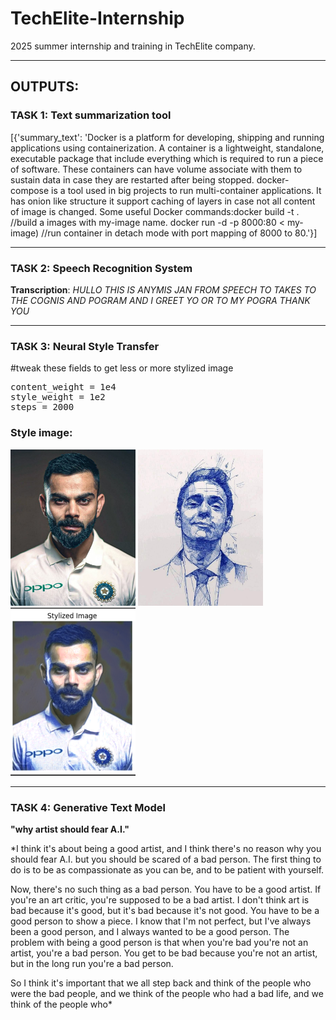 # TechElite-Internship
2025 summer internship and training in TechElite company.

--------------------------------------------------------------------------------------------------------------------------------------------


## OUTPUTS:  


### TASK 1: Text summarization tool ###

[{'summary_text': 'Docker is a platform for developing, shipping and running applications using containerization. A container is a lightweight, standalone, executable package that include everything which is required to run a piece of software. These containers can have volume associate with them to sustain data in case they are restarted after being stopped. docker-compose is a tool used in big projects to run multi-container applications. It has onion like structure it support caching of layers in case not all content of image is changed. Some useful Docker commands:docker build -t <my-image> . //build a images with my-image name. docker run -d -p 8000:80 < my- image) //run container in detach mode with port mapping of 8000 to 80.'}]


-------------------------------------------------------------------------------------------------------------------------------------------

### TASK 2: Speech Recognition System ###

**Transcription**: *HULLO THIS IS ANYMIS JAN FROM SPEECH TO TAKES TO THE COGNIS AND POGRAM AND I GREET YO OR TO MY POGRA THANK YOU*


-------------------------------------------------------------------------------------------------------------------------------------------


### TASK 3: Neural Style Transfer ###

#tweak these fields to get less or more stylized image <br>
<pre>content_weight = 1e4  
style_weight = 1e2
steps = 2000</pre>

### Style image:
<p float="left">
  <img src="/assets/virat-kohli.jpg" width="200"/>
  <img src="/assets/artist_style.jpg" width="200"/>
  <img src="./output_image.png" width="200"/>
</p>


------------------------------------------------------------------------------------------------------------------------------------------


### TASK 4: Generative Text Model 

**"why artist should fear A.I."**

*I think it's about being a good artist, and I think there's no reason why you should fear A.I. but you should be scared of a bad person. The first thing to do is to be as compassionate as you can be, and to be patient with yourself.

Now, there's no such thing as a bad person. You have to be a good artist. If you're an art critic, you're supposed to be a bad artist. I don't think art is bad because it's good, but it's bad because it's not good. You have to be a good person to show a piece. I know that I'm not perfect, but I've always been a good person, and I always wanted to be a good person. The problem with being a good person is that when you're bad you're not an artist, you're a bad person. You get to be bad because you're not an artist, but in the long run you're a bad person.

So I think it's important that we all step back and think of the people who were the bad people, and we think of the people who had a bad life, and we think of the people who*